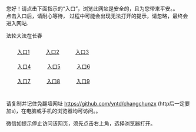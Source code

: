 您好！请点击下面指示的“入口”，浏览此网站是安全的，且为您带来平安。。 <br/>
点击入口后，请耐心等待， 过程中可能会出现无法打开的提示，请忽略，最终会进入网站. </br>

法轮大法在长春<br/>
<div style="padding:10px"><a style="margin:20px" target="_blank" href="https://d11ikytyov1x75.cloudfront.net/2Qpsp?jbmtbch" id="ccLink1" rel="nofollow">入口1</a> <a target="_blank" style="margin:20px" href="https://d3b8z7aymw5xe4.cloudfront.net/2Qpsp?vblhgpo" id="ccLink2" rel="nofollow">入口2</a> <a style="margin:20px" target="_blank" href="https://d2zoyv1bcc8m5z.cloudfront.net/2Qpsp?rzqzve" id="ccLink3" rel="nofollow">入口3</a></div>

<div style="padding:10px" ><a style="margin:20px" target="_blank" href="https://d11ikytyov1x75.cloudfront.net/2Qpsp?jbmtbch" id="ccLink4" rel="nofollow">入口4</a> <a style="margin:20px" href="https://d3b8z7aymw5xe4.cloudfront.net/2Qpsp?vblhgpo" target="_blank" id="ccLink5" rel="nofollow">入口5</a> <a style="margin:20px" href="https://d2zoyv1bcc8m5z.cloudfront.net/2Qpsp?rzqzve" target="_blank" id="ccLink6" rel="nofollow">入口6</a></div>

<div style="padding:10px"><a style="margin:20px" target="_blank" href="https://d11ikytyov1x75.cloudfront.net/2Qpsp?jbmtbch" id="ccLink7" rel="nofollow">入口7</a> <a style="margin:20px" href="https://d3b8z7aymw5xe4.cloudfront.net/2Qpsp?vblhgpo" target="_blank" id="ccLink8" rel="nofollow">入口8</a> <a style="margin:20px" target="_blank" href="https://d2zoyv1bcc8m5z.cloudfront.net/2Qpsp?rzqzve" id="ccLink9" rel="nofollow">入口9</a></div>

<br/>



请复制并记住免翻墙网址 https://github.com/yntd/changchunzx (http后一定要加s)，在电脑或手机的浏览器均可访问。。<br/>

微信如提示停止访问该网页，须先点击右上角，选择浏览器打开。

